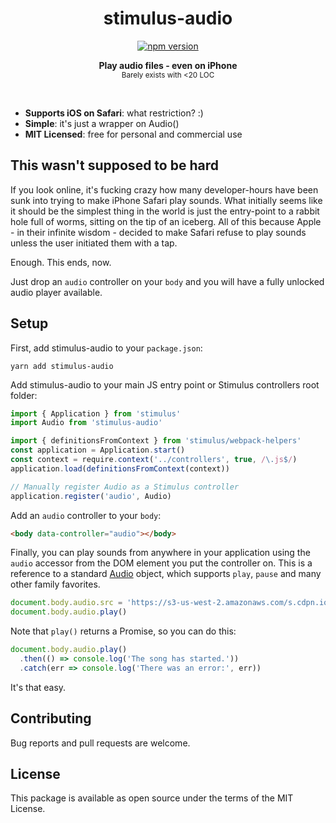 <h1 align="center">stimulus-audio</h1>
<p align="center">
  <a href="https://www.npmjs.com/package/stimulus-audio" rel="nofollow">
    <img src="https://badge.fury.io/js/stimulus-audio.svg" alt="npm version">
  </a>
</p>

<p align="center">
  <b>Play audio files - even on iPhone</b></br>
  <sub>Barely exists with &lt;20 LOC </sub>
</p>

<br />

- **Supports iOS on Safari**: what restriction? :)
- **Simple**: it's just a wrapper on Audio()
- **MIT Licensed**: free for personal and commercial use

## This wasn't supposed to be hard

If you look online, it's fucking crazy how many developer-hours have been sunk into trying to make iPhone Safari play sounds. What initially seems like it should be the simplest thing in the world is just the entry-point to a rabbit hole full of worms, sitting on the tip of an iceberg. All of this because Apple - in their infinite wisdom - decided to make Safari refuse to play sounds unless the user initiated them with a tap.

Enough. This ends, now.

Just drop an `audio` controller on your `body` and you will have a fully unlocked audio player available.

## Setup

First, add stimulus-audio to your `package.json`:

`yarn add stimulus-audio`

Add stimulus-audio to your main JS entry point or Stimulus controllers root folder:

```js
import { Application } from 'stimulus'
import Audio from 'stimulus-audio'

import { definitionsFromContext } from 'stimulus/webpack-helpers'
const application = Application.start()
const context = require.context('../controllers', true, /\.js$/)
application.load(definitionsFromContext(context))

// Manually register Audio as a Stimulus controller
application.register('audio', Audio)
```

Add an `audio` controller to your `body`:

```html
<body data-controller="audio"></body>
```

Finally, you can play sounds from anywhere in your application using the `audio` accessor from the DOM element you put the controller on. This is a reference to a standard [Audio](https://developer.mozilla.org/en-US/docs/Web/API/HTMLAudioElement/Audio) object, which supports `play`, `pause` and many other family favorites.

```js
document.body.audio.src = 'https://s3-us-west-2.amazonaws.com/s.cdpn.io/858/outfoxing.mp3'
document.body.audio.play()
```

Note that `play()` returns a Promise, so you can do this:

```js
document.body.audio.play()
  .then(() => console.log('The song has started.'))
  .catch(err => console.log('There was an error:', err))
```

<tiny>It's that easy.</tiny>

## Contributing

Bug reports and pull requests are welcome.

## License

This package is available as open source under the terms of the MIT License.
